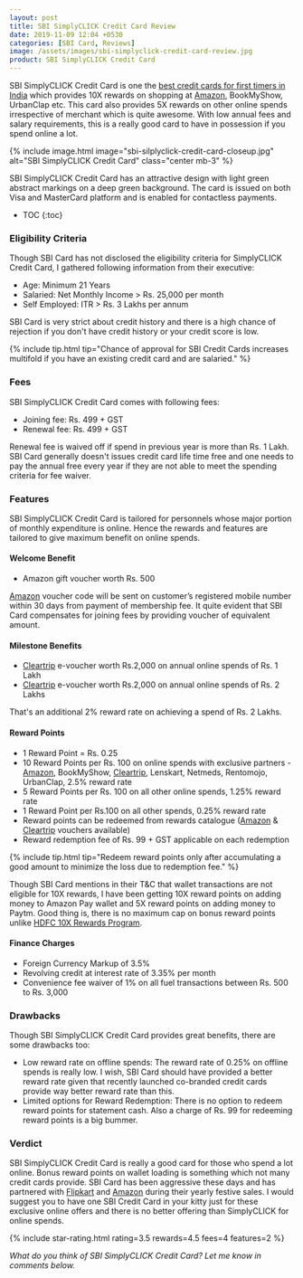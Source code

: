 ```yaml
---
layout: post
title: SBI SimplyCLICK Credit Card Review
date: 2019-11-09 12:04 +0530
categories: [SBI Card, Reviews]
image: /assets/images/sbi-simplyclick-credit-card-review.jpg
product: SBI SimplyCLICK Credit Card
---
```


SBI SimplyCLICK Credit Card is one the [best credit cards for first timers in India](/best-credit-cards-for-first-timers-in-india/) which provides 10X rewards on shopping at [Amazon](https://l.cardinfo.in/amazon), BookMyShow, UrbanClap etc. This card also provides 5X rewards on other online spends irrespective of merchant which is quite awesome. With low annual fees and salary requirements, this is a really good card to have in possession if you spend online a lot.

{% include image.html image="sbi-silplyclick-credit-card-closeup.jpg" alt="SBI SimplyCLICK Credit Card" class="center mb-3" %}

SBI SimplyCLICK Credit Card has an attractive design with light green abstract markings on a deep green background. The card is issued on both Visa and MasterCard platform and is enabled for contactless payments.

<!-- prettier-ignore -->
* TOC
{:toc}

### Eligibility Criteria

Though SBI Card has not disclosed the eligibility criteria for SimplyCLICK Credit Card, I gathered following information from their executive:

- Age: Minimum 21 Years
- Salaried: Net Monthly Income > Rs. 25,000 per month
- Self Employed: ITR > Rs. 3 Lakhs per annum

SBI Card is very strict about credit history and there is a high chance of rejection if you don't have credit history or your credit score is low.

{% include tip.html tip="Chance of approval for SBI Credit Cards increases multifold if you have an existing credit card and are salaried." %}

### Fees

SBI SimplyCLICK Credit Card comes with following fees:

- Joining fee: Rs. 499 + GST
- Renewal fee: Rs. 499 + GST

Renewal fee is waived off if spend in previous year is more than Rs. 1 Lakh. SBI Card generally doesn't issues credit card life time free and one needs to pay the annual free every year if they are not able to meet the spending criteria for fee waiver.

### Features

SBI SimplyCLICK Credit Card is tailored for personnels whose major portion of monthly expenditure is online. Hence the rewards and features are tailored to give maximum benefit on online spends.

#### Welcome Benefit

- Amazon gift voucher worth Rs. 500

[Amazon](https://l.cardinfo.in/amazon) voucher code will be sent on customer’s registered mobile number within 30 days from payment of membership fee. It quite evident that SBI Card compensates for joining fees by providing voucher of equivalent amount.

#### Milestone Benefits

- [Cleartrip](https://l.cardinfo.in/cleartrip) e-voucher worth Rs.2,000 on annual online spends of Rs. 1 Lakh
- [Cleartrip](https://l.cardinfo.in/cleartrip) e-voucher worth Rs.2,000 on annual online spends of Rs. 2 Lakhs

That's an additional 2% reward rate on achieving a spend of Rs. 2 Lakhs.

#### Reward Points

- 1 Reward Point = Rs. 0.25
- 10 Reward Points per Rs. 100 on online spends with exclusive partners - [Amazon](https://l.cardinfo.in/amazon), BookMyShow, [Cleartrip](https://l.cardinfo.in/cleartrip), Lenskart, Netmeds, Rentomojo, UrbanClap, 2.5% reward rate
- 5 Reward Points per Rs. 100 on all other online spends, 1.25% reward rate
- 1 Reward Point per Rs.100 on all other spends, 0.25% reward rate
- Reward points can be redeemed from rewards catalogue ([Amazon](https://l.cardinfo.in/amazon) & [Cleartrip](https://l.cardinfo.in/cleartrip) vouchers available)
- Reward redemption fee of Rs. 99 + GST applicable on each redemption

{% include tip.html tip="Redeem reward points only after accumulating a good amount to minimize the loss due to redemption fee." %}

Though SBI Card mentions in their T&C that wallet transactions are not eligible for 10X rewards, I have been getting 10X reward points on adding money to Amazon Pay wallet and 5X reward points on adding money to Paytm. Good thing is, there is no maximum cap on bonus reward points unlike [HDFC 10X Rewards Program](/hdfc-smartbuy-10x-rewards-even-more-rewarding-with-december-2019-update/).

#### Finance Charges

- Foreign Currency Markup of 3.5%
- Revolving credit at interest rate of 3.35% per month
- Convenience fee waiver of 1% on all fuel transactions between Rs. 500 to Rs. 3,000

### Drawbacks

Though SBI SimplyCLICK Credit Card provides great benefits, there are some drawbacks too:

- Low reward rate on offline spends: The reward rate of 0.25% on offline spends is really low. I wish, SBI Card should have provided a better reward rate given that recently launched co-branded credit cards provide way better reward rate than this.
- Limited options for Reward Redemption: There is no option to redeem reward points for statement cash. Also a charge of Rs. 99 for redeeming reward points is a big bummer.

### Verdict

SBI SimplyCLICK Credit Card is really a good card for those who spend a lot online. Bonus reward points on wallet loading is something which not many credit cards provide. SBI Card has been aggressive these days and has partnered with [Flipkart](https://l.cardinfo.in/flipkart) and [Amazon](https://l.cardinfo.in/amazon) during their yearly festive sales. I would suggest you to have one SBI Credit Card in your kitty just for these exclusive online offers and there is no better offering than SimplyCLICK for online spends.

{% include star-rating.html rating=3.5 rewards=4.5 fees=4 features=2 %}

_What do you think of SBI SimplyCLICK Credit Card? Let me know in comments below._
